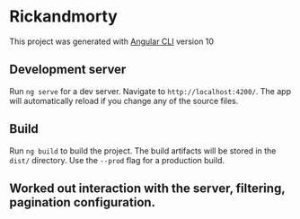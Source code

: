 # Rickandmorty

This project was generated with [Angular CLI](https://github.com/angular/angular-cli) version 10

## Development server

Run `ng serve` for a dev server. Navigate to `http://localhost:4200/`. The app will automatically reload if you change any of the source files.

## Build

Run `ng build` to build the project. The build artifacts will be stored in the `dist/` directory. Use the `--prod` flag for a production build.

## Worked out interaction with the server, filtering, pagination configuration.
